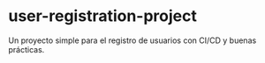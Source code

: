# user-registration-project
Un proyecto simple para el registro de usuarios con CI/CD y buenas prácticas.
